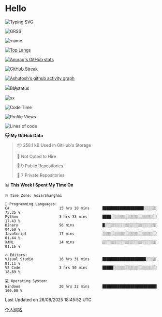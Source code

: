 # Hello


[![Typing SVG](https://readme-typing-svg.demolab.com?font=Fira+Code&pause=1000&color=F78FDE&width=435&lines=Ciallo%ef%bd%9e(%e2%88%a0%e3%83%bb%cf%89%3c+)%e2%8c%92%e2%98%85)](https://git.io/typing-svg)

![GRSS](https://github-readme-steam-card.vercel.app/status/?steamid=76561198221796636&show_in_game_bg=true&show_recent_game_bg=true&animated_avatar=true)

![:name](https://count.getloli.com/get/@hk416?theme=rule34)

[![Top Langs](https://github-readme-stats.vercel.app/api/top-langs/?username=qq583044063qq&locale=cn&hide=javascript,html)](https://github.com/anuraghazra/github-readme-stats)

[![Anurag's GitHub stats](https://github-readme-stats.vercel.app/api?username=qq583044063qq&count_private=true&show_icons=true&locale=cn)](https://github.com/anuraghazra/github-readme-stats)

[![GitHub Streak](https://streak-stats.demolab.com/?user=qq583044063qq&locale=zh_Hans)](https://git.io/streak-stats)

[![Ashutosh's github activity graph](https://github-readme-activity-graph.vercel.app/graph?username=qq583044063qq)](https://github.com/ashutosh00710/github-readme-activity-graph)

![B站status](https://stats.justsong.cn/api/bilibili/?id=3931848&lang=zh-CN)

![xx](xx.gif)

<!--START_SECTION:waka-->
![Code Time](http://img.shields.io/badge/Code%20Time-1%2C886%20hrs%2050%20mins-blue)

![Profile Views](http://img.shields.io/badge/Profile%20Views-1-blue)

![Lines of code](https://img.shields.io/badge/From%20Hello%20World%20I%27ve%20Written-995.0%20thousand%20lines%20of%20code-blue)

**🐱 My GitHub Data** 

> 📦 258.1 kB Used in GitHub's Storage 
 > 
> 🚫 Not Opted to Hire
 > 
> 📜 9 Public Repositories 
 > 
> 🔑 7 Private Repositories 
 > 
📊 **This Week I Spent My Time On** 

```text
🕑︎ Time Zone: Asia/Shanghai

💬 Programming Languages: 
C#                       15 hrs 20 mins      ███████████████████░░░░░░   75.35 % 
Python                   3 hrs 33 mins       ████░░░░░░░░░░░░░░░░░░░░░   17.43 % 
Binary                   56 mins             █░░░░░░░░░░░░░░░░░░░░░░░░   04.60 % 
JavaScript               17 mins             ░░░░░░░░░░░░░░░░░░░░░░░░░   01.44 % 
XAML                     14 mins             ░░░░░░░░░░░░░░░░░░░░░░░░░   01.16 % 

🔥 Editors: 
Visual Studio            16 hrs 31 mins      ████████████████████░░░░░   81.11 % 
VS Code                  3 hrs 50 mins       █████░░░░░░░░░░░░░░░░░░░░   18.89 % 

💻 Operating System: 
Windows                  20 hrs 22 mins      █████████████████████████   100.00 % 
```


 Last Updated on 26/08/2025 18:45:52 UTC
<!--END_SECTION:waka-->

[个人网站](https://blog.ayatsukinora.org.cn)
